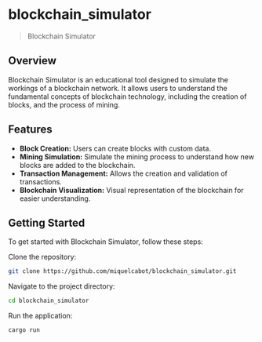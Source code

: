 # blockchain_simulator

> Blockchain Simulator

## Overview
Blockchain Simulator is an educational tool designed to simulate the workings of a blockchain network. It allows users to understand the fundamental concepts of blockchain technology, including the creation of blocks, and the process of mining.

## Features
- **Block Creation:** Users can create blocks with custom data.
- **Mining Simulation:** Simulate the mining process to understand how new blocks are added to the blockchain.
- **Transaction Management:** Allows the creation and validation of transactions.
- **Blockchain Visualization:** Visual representation of the blockchain for easier understanding.

## Getting Started
To get started with Blockchain Simulator, follow these steps:

Clone the repository:

```bash
git clone https://github.com/miquelcabot/blockchain_simulator.git
```

Navigate to the project directory:

```bash
cd blockchain_simulator
````

Run the application:
```bash
cargo run
```
